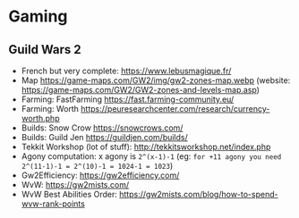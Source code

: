 # Gaming

## Guild Wars 2
- French but very complete: https://www.lebusmagique.fr/
- Map https://game-maps.com/GW2/img/gw2-zones-map.webp (website: https://game-maps.com/GW2/GW2-zones-and-levels-map.asp)
- Farming: FastFarming https://fast.farming-community.eu/
- Farming: Worth https://peuresearchcenter.com/research/currency-worth.php
- Builds: Snow Crow https://snowcrows.com/
- Builds: Guild Jen https://guildjen.com/builds/
- Tekkit Workshop (lot of stuff): http://tekkitsworkshop.net/index.php
- Agony computation: x agony is `2^(x-1)-1` (eg: `for +11 agony you need 2^(11-1)-1 = 2^(10)-1 = 1024-1 = 1023`)
- Gw2Efficiency: https://gw2efficiency.com/
- WvW: https://gw2mists.com/
- WvW Best Abilities Order: https://gw2mists.com/blog/how-to-spend-wvw-rank-points 
